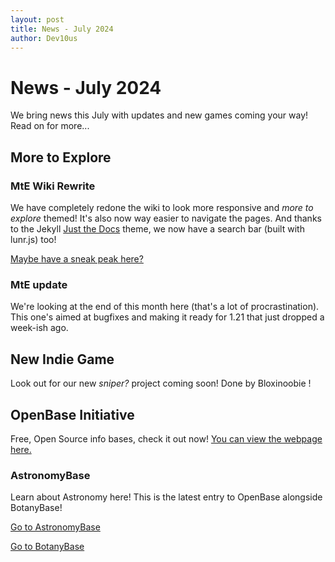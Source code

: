 ```yaml
---
layout: post
title: News - July 2024
author: Dev10us
---
```


# News - July 2024

We bring news this July with updates and new games coming your way!
Read on for more...

## More to Explore

### MtE Wiki Rewrite

We have completely redone the wiki to look more responsive and _more to explore_ themed! It's also now way easier to navigate the pages. And thanks to the Jekyll [Just the Docs](https://just-the-docs.com) theme, we now have a search bar (built with lunr.js) too!

[Maybe have a sneak peak here?](https://more-to-explore.github.io)

### MtE update

We're looking at the end of this month here (that's a lot of procrastination).
This one's aimed at bugfixes and making it ready for 1.21 that just dropped a week-ish ago.

## New Indie Game

Look out for our new _sniper?_ project coming soon! Done by Bloxinoobie !

## OpenBase Initiative

Free, Open Source info bases, check it out now!
[You can view the webpage here.](https://openbase.obl.ong)

### AstronomyBase

Learn about Astronomy here! This is the latest entry to OpenBase alongside BotanyBase!

[Go to AstronomyBase](https://astrnonomybase.obl.ong)

[Go to BotanyBase](https://botanybase.obl.ong)
